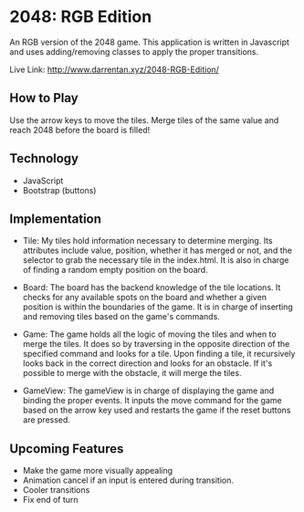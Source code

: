 # 2048: RGB Edition

An RGB version of the 2048 game. This application is written in Javascript and
uses adding/removing classes to apply the proper transitions.

Live Link: http://www.darrentan.xyz/2048-RGB-Edition/

## How to Play

Use the arrow keys to move the tiles. Merge tiles of the same value and reach 2048 before the board is filled!

## Technology

* JavaScript
* Bootstrap (buttons)

## Implementation

* Tile: My tiles hold information necessary to determine merging. Its attributes include value, position, whether it has merged or not, and the selector to grab the necessary tile in the index.html. It is also in charge of finding a random empty position on the board.

* Board: The board has the backend knowledge of the tile locations. It checks for any available spots on the board and whether a given position is within the boundaries of the game. It is in charge of inserting and removing tiles based on the game's commands.

* Game: The game holds all the logic of moving the tiles and when to merge the tiles. It does so by traversing in the opposite direction of the specified command and looks for a tile. Upon finding a tile, it recursively looks back in the correct direction and looks for an obstacle. If it's possible to merge with the obstacle, it will merge the tiles.

* GameView: The gameView is in charge of displaying the game and binding the proper events. It inputs the move command for the game based on the arrow key used and restarts the game if the reset buttons are pressed.

## Upcoming Features

* Make the game more visually appealing
* Animation cancel if an input is entered during transition.
* Cooler transitions
* Fix end of turn
